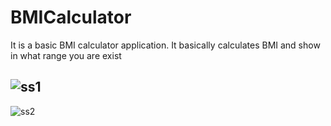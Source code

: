 # BMICalculator
It is a basic BMI calculator application.
It basically calculates BMI and show in what range you are exist


![ss1](https://user-images.githubusercontent.com/93324656/206198425-ef7241f5-5817-49a9-8e92-26bb8ab467df.png)
--------------------------------------------------------------------------------------------------------
![ss2](https://user-images.githubusercontent.com/93324656/206198434-f83f0a52-febf-4373-9d97-77c3d3638317.png)
